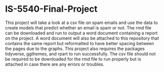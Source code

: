 # IS-5540-Final-Project

This project will take a look at a csv file on spam emails and use the data to create 
models that predict whether an email is spam or not. The rmd file can be downloaded
and run to output a word document containing a report on the project. A word document 
will also be attached to this repository that contains the same report but reformatted 
to have better spacing between the pages due to the graphs. This project also requires 
the packages tidyverse, ggthemes, and rpart to run successfully. The csv file should
not be required to be downloaded for the rmd file to run properly but is attached in
case there are any errors or troubles.
